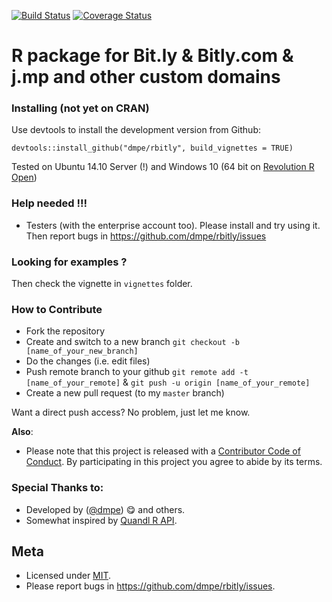 [![Build Status](https://travis-ci.org/dmpe/rbitly.svg?branch=master)](https://travis-ci.org/dmpe/rbitly)
[![Coverage Status](https://coveralls.io/repos/dmpe/rbitly/badge.svg)](https://coveralls.io/r/dmpe/rbitly)

R package for Bit.ly & Bitly.com & j.mp and other custom domains
=======

### Installing (not yet on CRAN)

Use devtools to install the development version from Github:

```
devtools::install_github("dmpe/rbitly", build_vignettes = TRUE)
```
Tested on Ubuntu 14.10 Server (!) and Windows 10 (64 bit on [Revolution R Open](http://mran.revolutionanalytics.com/download/))

### Help needed !!!

- Testers (with the enterprise account too). Please install and try using it. Then report bugs in <https://github.com/dmpe/rbitly/issues>

### Looking for examples ?

Then check the vignette in `vignettes` folder.

### How to Contribute

- Fork the repository
- Create and switch to a new branch `git checkout -b [name_of_your_new_branch]`
- Do the changes (i.e. edit files)
- Push remote branch to your github `git remote add -t [name_of_your_remote]` & `git push -u origin [name_of_your_remote]`
- Create a new pull request (to my `master` branch)

Want a direct push access? No problem, just let me know.

**Also**:
 - Please note that this project is released with a [Contributor Code of Conduct](CONDUCT.md). By participating in this project you agree to abide by its terms.

### Special Thanks to:

- Developed by ([@dmpe](https://www.github.com/dmpe)) :yum: and others.
- Somewhat inspired by [Quandl R API](https://github.com/quandl/R-package/).

## Meta
- Licensed under [MIT](http://en.wikipedia.org/wiki/MIT_License).
- Please report bugs in <https://github.com/dmpe/rbitly/issues>.

<!-- [![ropensci_footer](sdffgdgsghttp://ropensci.org/public_images/github_footer.png)](http://ropensci.org) -->





